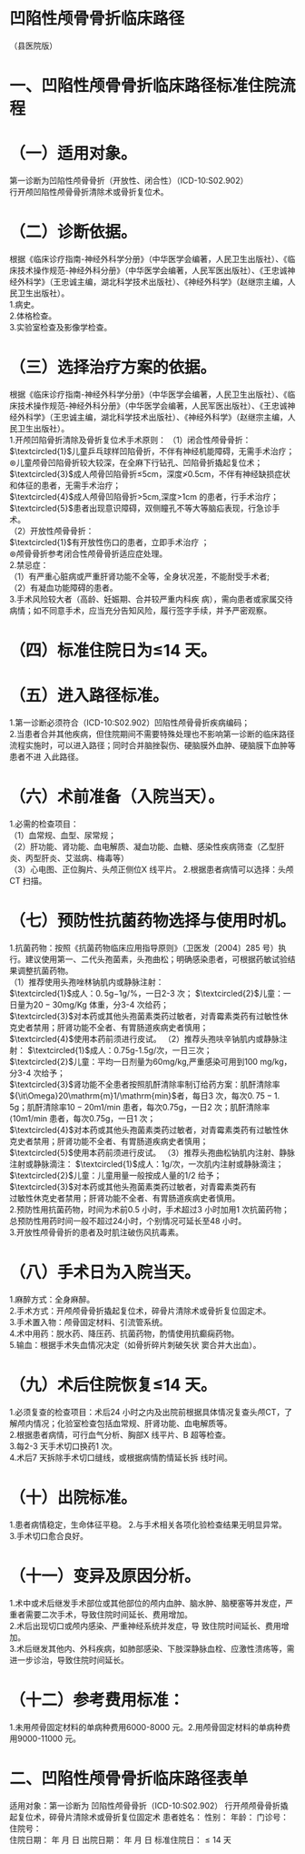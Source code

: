 # 凹陷性颅骨骨折临床路径  
（县医院版）  
# 一、凹陷性颅骨骨折临床路径标准住院流程  
# （一）适用对象。  
第一诊断为凹陷性颅骨骨折（开放性、闭合性）（ICD-10:S02.902）  
行开颅凹陷性颅骨骨折清除术或骨折复位术。  
# （二）诊断依据。  
根据《临床诊疗指南-神经外科学分册》（中华医学会编著，人民卫生出版社）、《临床技术操作规范-神经外科分册》（中华医学会编著，人民军医出版社）、《王忠诚神经外科学》（王忠诚主编，湖北科学技术出版社）、《神经外科学》（赵继宗主编，人民卫生出版社）。  
1.病史。  
2.体格检查。  
3.实验室检查及影像学检查。  
# （三）选择治疗方案的依据。  
根据《临床诊疗指南-神经外科学分册》（中华医学会编著，人民卫生出版社）、《临床技术操作规范-神经外科分册》（中华医学会编著，人民军医出版社）、《王忠诚神经外科学》（王忠诚主编，湖北科学技术出版社）、《神经外科学》（赵继宗主编，人民卫生出版社）。  
1.开颅凹陷骨折清除及骨折复位术手术原则： （1）闭合性颅骨骨折：  
$\textcircled{1}$儿童乒乓球样凹陷骨折，不伴有神经机能障碍，无需手术治疗；  
$\circledast$儿童颅骨凹陷骨折较大较深，在全麻下行钻孔、凹陷骨折撬起复位术；  
$\textcircled{3}$成人颅骨凹陷骨折≤5cm，深度≯0.5cm，不伴有神经缺损症状和体征的患者，无需手术治疗；  
$\textcircled{4}$成人颅骨凹陷骨折>5cm,深度>1cm 的患者，行手术治疗；  
$\textcircled{5}$患者出现意识障碍，双侧瞳孔不等大等脑疝表现，行急诊手术。  
（2）开放性颅骨骨折：  
$\textcircled{1}$有开放性伤口的患者，立即手术治疗 ；  
$\circledast$颅骨骨折参考闭合性颅骨骨折适应症处理。  
2.禁忌症：  
（1）有严重心脏病或严重肝肾功能不全等，全身状况差，不能耐受手术者;  
（2）有凝血功能障碍的患者。  
3.手术风险较大者（高龄、妊娠期、合并较严重内科疾 病），需向患者或家属交待病情；如不同意手术，应当充分告知风险，履行签字手续，并予严密观察。  
# （四）标准住院日为≤14 天。  
# （五）进入路径标准。  
1.第一诊断必须符合（ICD-10:S02.902）凹陷性颅骨骨折疾病编码；  
2.当患者合并其他疾病，但住院期间不需要特殊处理也不影响第一诊断的临床路径流程实施时，可以进入路径；同时合并脑挫裂伤、硬脑膜外血肿、硬脑膜下血肿等患者不进 入此路径。  
# （六）术前准备（入院当天）。  
1.必需的检查项目：  
（1）血常规、血型、尿常规；  
（2）肝功能、肾功能、血电解质、凝血功能、血糖、感染性疾病筛查（乙型肝炎、丙型肝炎、艾滋病、梅毒等）  
（3）心电图、正位胸片、头颅正侧位X 线平片。 2.根据患者病情可以选择：头颅CT 扫描。  
# （七）预防性抗菌药物选择与使用时机。  
1.抗菌药物：按照《抗菌药物临床应用指导原则》（卫医发〔2004〕285 号）执行。建议使用第一、二代头孢菌素，头孢曲松；明确感染患者，可根据药敏试验结果调整抗菌药物。  
（1）推荐使用头孢唑林钠肌内或静脉注射：  
$\textcircled{1}$成人：$0.\,5\mathrm{g}{-1}\mathrm{g}/\%$，一日2-3 次； $\textcircled{2}$儿童：一日量为$20{-}30\mathrm{mg/Kg}$ 体重，分3-4 次给药；  
$\textcircled{3}$对本药或其他头孢菌素类药过敏者，对青霉素类药有过敏性休克史者禁用；肝肾功能不全者、有胃肠道疾病史者慎用；  
$\textcircled{4}$使用本药前须进行皮试。 （2）推荐头孢呋辛钠肌内或静脉注射： $\textcircled{1}$成人：0.75g-1.5g/次，一日三次；  
$\textcircled{2}$儿童：平均一日剂量为60mg/kg,严重感染可用到100 $\mathrm{mg/kg}$，分3-4 次给予；  
$\textcircled{3}$肾功能不全患者按照肌酐清除率制订给药方案：肌酐清除率${\it\Omega}20\mathrm{m}1/\mathrm{min}$者，每日3 次，每次$0.\,75{-}1.\,5\mathrm{g}$；肌酐清除率$10{-}20\mathrm{m}1/\mathrm{min}$ 患者，每次0.75g，一日2 次；肌酐清除率$\mathrm{\langle10m1/min}$ 患者，每次0.75g，一日1 次；  
$\textcircled{4}$对本药或其他头孢菌素类药过敏者，对青霉素类药有过敏性休克史者禁用；肝肾功能不全者、有胃肠道疾病史者慎用；  
$\textcircled{5}$使用本药前须进行皮试。 （3）推荐头孢曲松钠肌内注射、静脉注射或静脉滴注： $\textcircled{1}$成人：1g/次，一次肌内注射或静脉滴注； $\textcircled{2}$儿童：儿童用量一般按成人量的1/2 给予； $\textcircled{3}$对本药或其他头孢菌素类药过敏者，对青霉素类药有  
过敏性休克史者禁用；肝肾功能不全者、有胃肠道疾病史者慎用。  
2.预防性用抗菌药物，时间为术前0.5 小时，手术超过3 小时加用1 次抗菌药物；总预防性用药时间一般不超过24小时，个别情况可延长至48 小时。  
3.开放性颅骨骨折的患者及时肌注破伤风抗毒素。  
# （八）手术日为入院当天。  
1.麻醉方式：全身麻醉。  
2.手术方式：开颅颅骨骨折撬起复位术，碎骨片清除术或骨折复位固定术。  
3.手术置入物：颅骨固定材料、引流管系统。  
4.术中用药：脱水药、降压药、抗菌药物，酌情使用抗癫痫药物。  
5.输血：根据手术失血情况决定（如骨折碎片刺破矢状 窦合并大出血）。  
# （九）术后住院恢复≤14 天。  
1.必须复查的检查项目：术后24 小时之内及出院前根据具体情况复查头颅CT，了解颅内情况；化验室检查包括血常规、肝肾功能、血电解质等。  
2.根据患者病情，可行血气分析、胸部X 线平片、B 超等检查。  
3.每2-3 天手术切口换药1 次。  
4.术后7 天拆除手术切口缝线，或根据病情酌情延长拆 线时间。  
# （十）出院标准。  
1.患者病情稳定，生命体征平稳。 2.与手术相关各项化验检查结果无明显异常。  3.手术切口愈合良好。  
# （十一）变异及原因分析。  
1.术中或术后继发手术部位或其他部位的颅内血肿、脑水肿、脑梗塞等并发症，严重者需要二次手术，导致住院时间延长、费用增加。  
2.术后出现切口或颅内感染、严重神经系统并发症，导 致住院时间延长、费用增加。  
3.术后继发其他内、外科疾病，如肺部感染、下肢深静脉血栓、应激性溃疡等，需进一步诊治，导致住院时间延长。  
# （十二）参考费用标准：  
1.未用颅骨固定材料的单病种费用6000-8000 元。2.用颅骨固定材料的单病种费用9000-11000 元。  
# 二、凹陷性颅骨骨折临床路径表单  
适用对象：第一诊断为 凹陷性颅骨骨折（ICD-10:S02.902） 行开颅颅骨骨折撬起复位术，碎骨片清除术或骨折复位固定术 患者姓名：             性别：      年龄：      门诊号：          住院号：  
住院日期：     年  月  日    出院日期：       年  月   日   标准住院日：${\leqslant}14$ 天  

